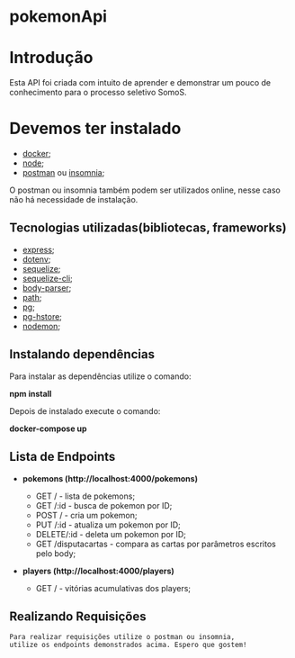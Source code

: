 # pokemonApi

# Introdução

Esta API foi criada com intuito de aprender e demonstrar um pouco de conhecimento para o processo seletivo SomoS.

# Devemos ter instalado

* [docker](https://www.docker.com/);
* [node](https://nodejs.org/en/);
* [postman](https://www.postman.com/) ou [insomnia](https://insomnia.rest/);

O postman ou insomnia também podem ser utilizados online,
nesse caso não há necessidade de instalação.

## Tecnologias utilizadas(bibliotecas, frameworks)

* [express](https://github.com/expressjs/express);
* [dotenv](https://github.com/motdotla/dotenv);
* [sequelize](https://github.com/sequelize/sequelize);
* [sequelize-cli](https://github.com/sequelize/cli);
* [body-parser](http://expressjs.com/en/resources/middleware/body-parser.html);
* [path](https://nodejs.org/api/path.html);
* [pg](https://github.com/brianc/node-postgres);
* [pg-hstore](https://github.com/scarney81/pg-hstore);
* [nodemon](https://github.com/remy/nodemon);

## Instalando dependências

Para instalar as dependências utilize o comando: 

**npm install**

Depois de instalado execute o comando: 

**docker-compose up**

## Lista de Endpoints

* **pokemons (http://localhost:4000/pokemons)**
    * GET / - lista de pokemons;
    * GET /:id - busca de pokemon por ID;
    * POST / - cria um pokemon;
    * PUT /:id - atualiza um pokemon por ID;
    * DELETE/:id - deleta um pokemon por ID;
    * GET /disputacartas - compara as cartas por parâmetros escritos pelo body;
    
* **players (http://localhost:4000/players)**
    * GET / - vitórias acumulativas dos players;
    
## Realizando Requisições

    Para realizar requisições utilize o postman ou insomnia,
    utilize os endpoints demonstrados acima. Espero que gostem!
